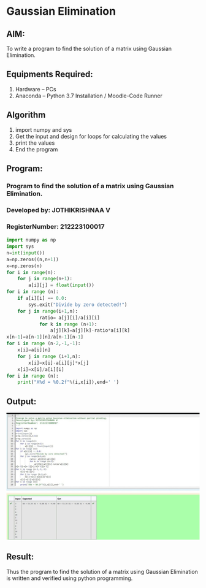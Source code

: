 # Gaussian Elimination

## AIM:
To write a program to find the solution of a matrix using Gaussian Elimination.

## Equipments Required:
1. Hardware – PCs
2. Anaconda – Python 3.7 Installation / Moodle-Code Runner

## Algorithm
1. import numpy and sys
2. Get the input and design for loops for calculating the values
3. print the values
4. End the program

## Program:

### Program to find the solution of a matrix using Gaussian Elimination.
### Developed by: JOTHIKRISHNAA V
### RegisterNumber: 212223100017
~~~python
import numpy as np
import sys
n=int(input())
a=np.zeros((n,n+1))
x=np.zeros(n)
for i in range(n):
    for j in range(n+1):
        a[i][j] = float(input())
for i in range (n):
    if a[i][i] == 0.0:
        sys.exit("Divide by zero detected!")
    for j in range(i+1,n):
            ratio= a[j][i]/a[i][i]
            for k in range (n+1):
                a[j][k]=a[j][k]-ratio*a[i][k]
x[n-1]=a[n-1][n]/a[n-1][n-1]
for i in range (n-2,-1,-1):
    x[i]=a[i][n]
    for j in range (i+1,n):
        x[i]=x[i]-a[i][j]*x[j]
    x[i]=x[i]/a[i][i]
for i in range (n):
    print("X%d = %0.2f"%(i,x[i]),end=' ')
~~~

## Output:
![gaussian](gaussian.jpeg)


## Result:
Thus the program to find the solution of a matrix using Gaussian Elimination is written and verified using python programming.

